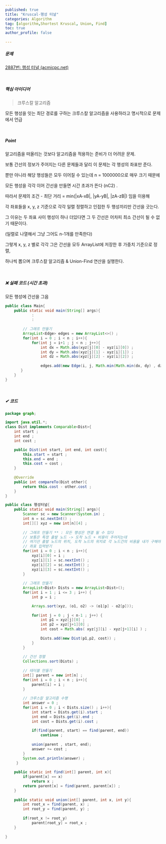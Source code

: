 ```yaml
---
published: true
title: "Kruscal-행성 터널" 
categories: Algorithm 
tag: [algorithm,Shortest Kruscal, Union, Find] 
toc: true
author_profile: false 
  
---
```




##### 문제

[2887번: 행성 터널 (acmicpc.net)](https://www.acmicpc.net/problem/2887)

<br>



##### 핵심 아이디어

> 크루스칼 알고리즘 

모든 행성을 잇는 최단 경로를 구하는 크루스칼 알고리즘을 사용하라고 명시적으로 문제에서 언급 

<br>



##### Point

알고리즘을 떠올리는 것보다 알고리즘을 적용하는 준비가 더 어려운 문제. 

보통 간선의 정보가 주어지는 다른 문제들과 달리 이 문제는 각 행성의 좌표만 준다.

뿐만 아니라 해당 행성들은 모두 이어질 수 있는데 n = 1000000으로 매우 크기 때문에 

모든 행성을 각각 이어 간선을 만들면 시간 초과가 뜬다 (nC2) . 



따라서 문제의 조건 - 최단 거리 =  min(|xA-xB|, |yA-yB|, |zA-zB|) 임을 이용해

각 좌표들을 x, y, z 기준으로 각각 일렬 정렬하고  인접한 두 행성끼리만 간선을 긋는다. 

그 이유는 두 좌표 사이 행성이 하나 더있다면 그 두 간선은 어차피 최소 간선이 될 수 없기 때문이다. 

(일렬로 나열해서 그냥 그어도 n-1개를 만족한다) 



그렇게 x, y, z 별로 각각 그은 간선을 모두 ArrayList에 저장한 후 가중치 기준으로 정렬, 

하나씩 뽑으며 크루스칼 알고리즘 & Union-Find 연산을 실행한다. 

<br>  

##### ❌ 실패 코드 (시간 초과)

모든 행성에 간선을 그음 

```java
public class Main{
    public static void main(String[] args){
            :
            :
        
        // 그래프 만들기 
        ArrayList<Edge> edges = new ArrayList<>() ; 
        for(int i = 0 ; i < n ; i++){
            for(int j = i+1 ; j < n ; j++){
                int dx = Math.abs(xyz[j][0] - xyz[i][0]) ; 
                int dy = Math.abs(xyz[j][1] - xyz[i][1]) ; 
                int dz = Math.abs(xyz[j][2] - xyz[i][2]) ; 
                
                edges.add(new Edge(i, j, Math.min(Math.min(dx, dy) , dz ))) ; 
       }
    }
}
```

<br>



##### ✔ 코드

```java
package graph; 

import java.util.*; 
class Dist implements Comparable<Dist>{
    int start ;
    int end ; 
    int cost ;

    public Dist(int start, int end, int cost){
        this.start = start ; 
        this.end = end ; 
        this.cost = cost ; 
    }
    
    @Override
    public int compareTo(Dist other){
        return this.cost - other.cost ; 
    }
}

public class 행성터널{
    public static void main(String[] args){
        Scanner sc = new Scanner(System.in) ; 
        int n = sc.nextInt() ; 
        int[][] xyz = new int[n][4] ; 
        
        // 그래프 만들기 ** : 모든 행성은 연결 될 수 있다
        // 보통은 특정 출발 노드 -> 도착 노드 + 비용이 주어지는데 
        // 여기선 출발 노드의 위치, 도착 노드의 위치로 각 노드간의 비용을 내가 구해야한다 
        // 좌표 입력받기 
        for(int i = 0 ; i < n ; i++){
        	xyz[i][0] = i ; 
            xyz[i][1] = sc.nextInt() ; 
            xyz[i][2] = sc.nextInt() ; 
            xyz[i][3] = sc.nextInt() ; 
        }
        
        // 그래프 만들기 
        ArrayList<Dist> Dists = new ArrayList<Dist>(); 
        for(int i = 1 ; i <= 3 ; i++) {
        	int p = i ; 

        	Arrays.sort(xyz, (o1, o2) -> (o1[p] - o2[p]));
        	
        	for(int j = 0 ; j < n-1 ; j++) {
        		int p1 = xyz[j][0] ; 
        		int p2 = xyz[j+1][0] ; 
        		int cost = Math.abs( xyz[j][i] - xyz[j+1][i] ) ; 
        		
        		Dists.add(new Dist(p1,p2, cost)) ; 
        	}	
        }
        
        // 간선 정렬 
        Collections.sort(Dists) ; 
        
        // 테이블 만들기 
        int[] parent = new int[n] ; 
        for(int i = 0 ; i < n ; i++){
            parent[i] = i ; 
        }
        
        // 크루스칼 알고리즘 수행 
        int answer = 0 ; 
        for(int i = 0 ; i < Dists.size() ; i++){
            int start = Dists.get(i).start ; 
            int end = Dists.get(i).end ; 
            int cost = Dists.get(i).cost ; 
            
            if(find(parent, start) == find(parent, end))
                continue ; 
            
            union(parent , start, end); 
            answer += cost ; 
        }
        System.out.println(answer) ; 
     }
    
    public static int find(int[] parent, int x){
        if(parent[x] == x)
            return x ; 
        return parent[x] = find(parent, parent[x]) ; 
    }
    
    public static void union(int[] parent, int x, int y){
        int root_x = find(parent, x) ; 
        int root_y = find(parent, y) ; 
        
        if(root_x != root_y)
            parent[root_y] = root_x ; 
    }
    
}
```

<br>


